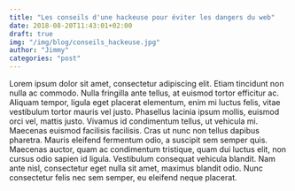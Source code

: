 ```yaml
---
title: "Les conseils d'une hackeuse pour éviter les dangers du web"
date: 2018-08-20T11:43:01+02:00
draft: true
img: "/img/blog/conseils_hackeuse.jpg"
author: "Jimmy"
categories: "post"
---
```


Lorem ipsum dolor sit amet, consectetur adipiscing elit. Etiam tincidunt non nulla ac commodo. Nulla fringilla ante tellus, at euismod tortor efficitur ac. Aliquam tempor, ligula eget placerat elementum, enim mi luctus felis, vitae vestibulum tortor mauris vel justo. Phasellus lacinia ipsum mollis, euismod orci vel, mattis justo. Vivamus id condimentum tellus, ut vehicula mi. Maecenas euismod facilisis facilisis. Cras ut nunc non tellus dapibus pharetra. Mauris eleifend fermentum odio, a suscipit sem semper quis. Maecenas auctor, quam ac condimentum tristique, quam dui luctus elit, non cursus odio sapien id ligula. Vestibulum consequat vehicula blandit. Nam ante nisl, consectetur eget nulla sit amet, maximus blandit odio. Nunc consectetur felis nec sem semper, eu eleifend neque placerat.
